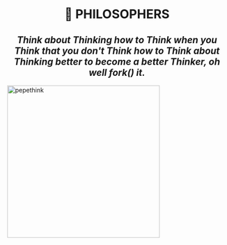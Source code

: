 <h1 align="center">
	📖 PHILOSOPHERS
</h1>
<h2 align="center">
	<b><i>Think about Thinking how to Think when you Think that you don't Think how to Think about Thinking better to become a better Thinker, oh well fork() it.</a></a></i></b><br>
</h2>
<img src="https://cdn3.emoji.gg/emojis/5590-pepethink.png" width="350px" alt="pepethink">